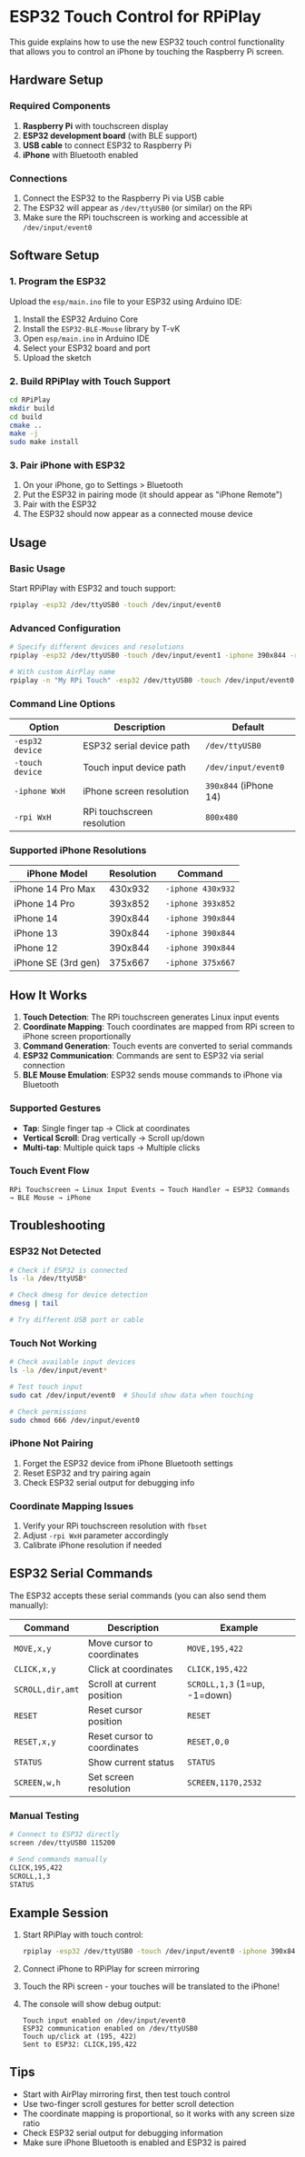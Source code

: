 # ESP32 Touch Control for RPiPlay

This guide explains how to use the new ESP32 touch control functionality that allows you to control an iPhone by touching the Raspberry Pi screen.

## Hardware Setup

### Required Components
1. **Raspberry Pi** with touchscreen display
2. **ESP32 development board** (with BLE support)
3. **USB cable** to connect ESP32 to Raspberry Pi
4. **iPhone** with Bluetooth enabled

### Connections
1. Connect the ESP32 to the Raspberry Pi via USB cable
2. The ESP32 will appear as `/dev/ttyUSB0` (or similar) on the RPi
3. Make sure the RPi touchscreen is working and accessible at `/dev/input/event0`

## Software Setup

### 1. Program the ESP32
Upload the `esp/main.ino` file to your ESP32 using Arduino IDE:

1. Install the ESP32 Arduino Core
2. Install the `ESP32-BLE-Mouse` library by T-vK
3. Open `esp/main.ino` in Arduino IDE
4. Select your ESP32 board and port
5. Upload the sketch

### 2. Build RPiPlay with Touch Support
```bash
cd RPiPlay
mkdir build
cd build
cmake ..
make -j
sudo make install
```

### 3. Pair iPhone with ESP32
1. On your iPhone, go to Settings > Bluetooth
2. Put the ESP32 in pairing mode (it should appear as "iPhone Remote")
3. Pair with the ESP32
4. The ESP32 should now appear as a connected mouse device

## Usage

### Basic Usage
Start RPiPlay with ESP32 and touch support:
```bash
rpiplay -esp32 /dev/ttyUSB0 -touch /dev/input/event0
```

### Advanced Configuration
```bash
# Specify different devices and resolutions
rpiplay -esp32 /dev/ttyUSB0 -touch /dev/input/event1 -iphone 390x844 -rpi 800x480

# With custom AirPlay name
rpiplay -n "My RPi Touch" -esp32 /dev/ttyUSB0 -touch /dev/input/event0
```

### Command Line Options

| Option | Description | Default |
|--------|-------------|---------|
| `-esp32 device` | ESP32 serial device path | `/dev/ttyUSB0` |
| `-touch device` | Touch input device path | `/dev/input/event0` |
| `-iphone WxH` | iPhone screen resolution | `390x844` (iPhone 14) |
| `-rpi WxH` | RPi touchscreen resolution | `800x480` |

### Supported iPhone Resolutions
| iPhone Model | Resolution | Command |
|--------------|------------|---------|
| iPhone 14 Pro Max | 430x932 | `-iphone 430x932` |
| iPhone 14 Pro | 393x852 | `-iphone 393x852` |
| iPhone 14 | 390x844 | `-iphone 390x844` |
| iPhone 13 | 390x844 | `-iphone 390x844` |
| iPhone 12 | 390x844 | `-iphone 390x844` |
| iPhone SE (3rd gen) | 375x667 | `-iphone 375x667` |

## How It Works

1. **Touch Detection**: The RPi touchscreen generates Linux input events
2. **Coordinate Mapping**: Touch coordinates are mapped from RPi screen to iPhone screen proportionally
3. **Command Generation**: Touch events are converted to serial commands
4. **ESP32 Communication**: Commands are sent to ESP32 via serial connection
5. **BLE Mouse Emulation**: ESP32 sends mouse commands to iPhone via Bluetooth

### Supported Gestures
- **Tap**: Single finger tap → Click at coordinates
- **Vertical Scroll**: Drag vertically → Scroll up/down
- **Multi-tap**: Multiple quick taps → Multiple clicks

### Touch Event Flow
```
RPi Touchscreen → Linux Input Events → Touch Handler → ESP32 Commands → BLE Mouse → iPhone
```

## Troubleshooting

### ESP32 Not Detected
```bash
# Check if ESP32 is connected
ls -la /dev/ttyUSB*

# Check dmesg for device detection
dmesg | tail

# Try different USB port or cable
```

### Touch Not Working
```bash
# Check available input devices
ls -la /dev/input/event*

# Test touch input
sudo cat /dev/input/event0  # Should show data when touching

# Check permissions
sudo chmod 666 /dev/input/event0
```

### iPhone Not Pairing
1. Forget the ESP32 device from iPhone Bluetooth settings
2. Reset ESP32 and try pairing again
3. Check ESP32 serial output for debugging info

### Coordinate Mapping Issues
1. Verify your RPi touchscreen resolution with `fbset`
2. Adjust `-rpi WxH` parameter accordingly
3. Calibrate iPhone resolution if needed

## ESP32 Serial Commands

The ESP32 accepts these serial commands (you can also send them manually):

| Command | Description | Example |
|---------|-------------|---------|
| `MOVE,x,y` | Move cursor to coordinates | `MOVE,195,422` |
| `CLICK,x,y` | Click at coordinates | `CLICK,195,422` |
| `SCROLL,dir,amt` | Scroll at current position | `SCROLL,1,3` (1=up, -1=down) |
| `RESET` | Reset cursor position | `RESET` |
| `RESET,x,y` | Reset cursor to coordinates | `RESET,0,0` |
| `STATUS` | Show current status | `STATUS` |
| `SCREEN,w,h` | Set screen resolution | `SCREEN,1170,2532` |

### Manual Testing
```bash
# Connect to ESP32 directly
screen /dev/ttyUSB0 115200

# Send commands manually
CLICK,195,422
SCROLL,1,3
STATUS
```

## Example Session

1. Start RPiPlay with touch control:
   ```bash
   rpiplay -esp32 /dev/ttyUSB0 -touch /dev/input/event0 -iphone 390x844
   ```

2. Connect iPhone to RPiPlay for screen mirroring

3. Touch the RPi screen - your touches will be translated to the iPhone!

4. The console will show debug output:
   ```
   Touch input enabled on /dev/input/event0
   ESP32 communication enabled on /dev/ttyUSB0
   Touch up/click at (195, 422)
   Sent to ESP32: CLICK,195,422
   ```

## Tips
- Start with AirPlay mirroring first, then test touch control
- Use two-finger scroll gestures for better scroll detection
- The coordinate mapping is proportional, so it works with any screen size ratio
- Check ESP32 serial output for debugging information
- Make sure iPhone Bluetooth is enabled and ESP32 is paired 